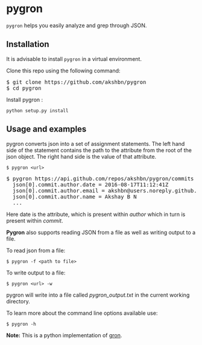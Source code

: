 # pygron

`pygron` helps you easily analyze and grep through JSON.

## Installation
It is advisable to install `pygron` in a virtual environment.

Clone this repo using the following command:
<pre>
$ git clone https://github.com/akshbn/pygron
$ cd pygron
</pre>

Install pygron :

`python setup.py install`

## Usage and examples
pygron converts json into a set of assignment statements. The left hand side of the statement contains the path to the attribute from the root of the json object. The  right hand side is the value of that attribute.

`$ pygron <url>`

<pre>
$ pygron https://api.github.com/repos/akshbn/pygron/commits | grep "commit.author"
  json[0].commit.author.date = 2016-08-17T11:12:41Z
  json[0].commit.author.email = akshbn@users.noreply.github.com
  json[0].commit.author.name = Akshay B N
  ...
</pre>

Here date is the attribute, which is present within *author* which in turn is present within *commit*.

**Pygron** also supports reading JSON from a file as well as writing output to a file.

To read json from a file:

`$ pygron -f <path to file>`

To write output to a file:

`$ pygron <url> -w`

pygron will write into a file called *pygron_output.txt* in the current working directory.

To learn more about the command line options available use:

`$ pygron -h`

**Note:** This is a python implementation of [gron](https://github.com/tomnomnom/gron).
